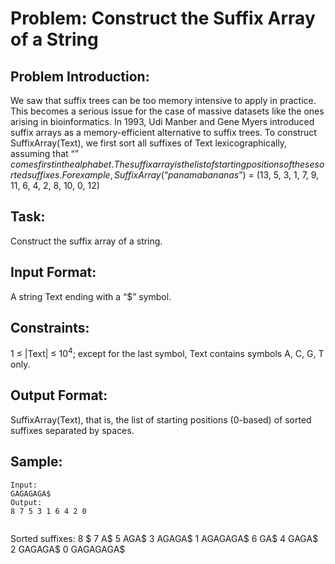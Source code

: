 # Problem: Construct the Suffix Array of a String

## Problem Introduction:

We saw that suffix trees can be too memory intensive to apply in practice. This becomes a serious issue for the case of massive datasets like the ones arising in bioinformatics.
In 1993, Udi Manber and Gene Myers introduced suffix arrays as a memory-efficient alternative to suffix trees. To construct SuffixArray(Text), we first sort all suffixes of Text lexicographically, assuming that “$” comes first in the alphabet. The suffix array is the list of starting positions of these sorted suffixes. 
For example,
SuffixArray(“panamabananas$”) = (13, 5, 3, 1, 7, 9, 11, 6, 4, 2, 8, 10, 0, 12)

## Task:

Construct the suffix array of a string.

## Input Format:

A string Text ending with a “\$” symbol.

## Constraints:

1 ≤ |Text| ≤ 10<sup>4</sup>; except for the last symbol, Text contains symbols A, C, G, T only.

## Output Format:

SuffixArray(Text), that is, the list of starting positions (0-based) of sorted suffixes separated
by spaces.

## Sample:

```
Input:
GAGAGAGA$
Output:
8 7 5 3 1 6 4 2 0


```

Sorted suffixes:
8 $
7 A$
5 AGA$
3 AGAGA$
1 AGAGAGA$
6 GA$
4 GAGA$
2 GAGAGA$
0 GAGAGAGA\$
